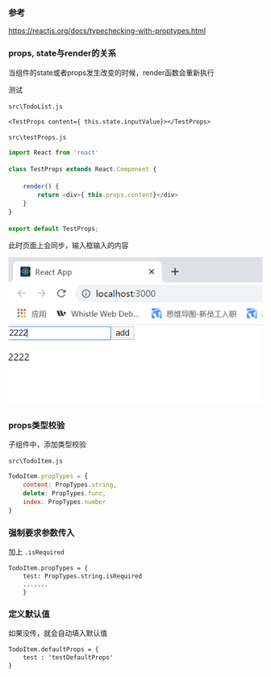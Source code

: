 ### 参考

 https://reactjs.org/docs/typechecking-with-proptypes.html 

### props, state与render的关系

当组件的state或者props发生改变的时候，render函数会重新执行

测试

`src\TodoList.js`

```
<TestProps content={ this.state.inputValue}></TestProps>
```

`src\testProps.js`

```javascript
import React from 'react'

class TestProps extends React.Component { 

    render() {
        return <div>{ this.props.content}</div>
    }
}

export default TestProps; 
```

此时页面上会同步，输入框输入的内容

![props](.\img\props.png)

### props类型校验

子组件中，添加类型校验

`src\TodoItem.js`

```js
TodoItem.propTypes = {
    content: PropTypes.string,
    delete: PropTypes.func,
    index: PropTypes.number
}
```

### 强制要求参数传入

加上 `.isRequired`

```
TodoItem.propTypes = {
    test: PropTypes.string.isRequired
    .......
    }
```

### 定义默认值

如果没传，就会自动填入默认值

```
TodoItem.defaultProps = {
    test : 'testDefaultProps'
}
```

